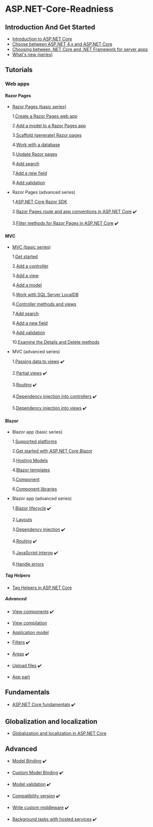 # ASP.NET-Core-Readniess


## Introduction And Get Started

- [Introduction to ASP.NET Core](https://docs.microsoft.com/en-us/aspnet/core/?view=aspnetcore-3.1)
- [Choose between ASP.NET 4.x and ASP.NET Core](https://docs.microsoft.com/en-us/aspnet/core/fundamentals/choose-aspnet-framework?view=aspnetcore-3.1)
- [Choosing between .NET Core and .NET Framework for server apps](https://docs.microsoft.com/en-us/dotnet/standard/choosing-core-framework-server?toc=%2Faspnet%2Fcore%2Ftoc.json&bc=%2Faspnet%2Fcore%2Fbreadcrumb%2Ftoc.json&view=aspnetcore-3.1)
- [What's new (series)](https://docs.microsoft.com/en-us/aspnet/core/release-notes/aspnetcore-3.1?view=aspnetcore-3.1)

## Tutorials 

  ### Web apps
  #### Razor Pages

- [Razor Pages (basic series)](https://docs.microsoft.com/en-us/aspnet/core/tutorials/razor-pages/?view=aspnetcore-3.1)

    1.[Create a Razor Pages web app](https://docs.microsoft.com/en-us/aspnet/core/tutorials/razor-pages/razor-pages-start?view=aspnetcore-3.1)

    2.[Add a model to a Razor Pages app](https://docs.microsoft.com/en-us/aspnet/core/tutorials/razor-pages/model?view=aspnetcore-3.1)

    3.[Scaffold (generate) Razor pages](https://docs.microsoft.com/en-us/aspnet/core/tutorials/razor-pages/page?view=aspnetcore-3.1)

    4.[Work with a database](https://docs.microsoft.com/en-us/aspnet/core/tutorials/razor-pages/sql?view=aspnetcore-3.1)

    5.[Update Razor pages](https://docs.microsoft.com/en-us/aspnet/core/tutorials/razor-pages/da1?view=aspnetcore-3.1)

    6.[Add search](https://docs.microsoft.com/en-us/aspnet/core/tutorials/razor-pages/search?view=aspnetcore-3.1)

    7.[Add a new field](https://docs.microsoft.com/en-us/aspnet/core/tutorials/razor-pages/new-field?view=aspnetcore-3.1)

    8.[Add validation](https://docs.microsoft.com/en-us/aspnet/core/tutorials/razor-pages/validation?view=aspnetcore-3.1)

- Razor Pages (advanced series)

    1.[ASP.NET Core Razor SDK](https://docs.microsoft.com/en-us/aspnet/core/razor-pages/sdk?view=aspnetcore-3.1)

    2.[Razor Pages route and app conventions in ASP.NET Core](https://docs.microsoft.com/en-us/aspnet/core/razor-pages/razor-pages-conventions?view=aspnetcore-3.1) :heavy_check_mark:  

    3.[Filter methods for Razor Pages in ASP.NET Core](https://docs.microsoft.com/en-us/aspnet/core/razor-pages/filter?view=aspnetcore-3.1) :heavy_check_mark:  
    
 #### MVC
 
 - [MVC (basic series)](https://docs.microsoft.com/en-us/aspnet/core/tutorials/first-mvc-app/?view=aspnetcore-3.1)

    1.[Get started](https://docs.microsoft.com/en-us/aspnet/core/tutorials/first-mvc-app/start-mvc?view=aspnetcore-3.1)

    2.[Add a controller](https://docs.microsoft.com/en-us/aspnet/core/tutorials/first-mvc-app/adding-controller?view=aspnetcore-3.1)

    3.[Add a view](https://docs.microsoft.com/en-us/aspnet/core/tutorials/first-mvc-app/adding-view?view=aspnetcore-3.1)

    4.[Add a model](https://docs.microsoft.com/en-us/aspnet/core/tutorials/first-mvc-app/adding-model?view=aspnetcore-3.1)

    5.[Work with SQL Server LocalDB](https://docs.microsoft.com/en-us/aspnet/core/tutorials/first-mvc-app/working-with-sql?view=aspnetcore-3.1)

    6.[Controller methods and views](https://docs.microsoft.com/en-us/aspnet/core/tutorials/first-mvc-app/controller-methods-views?view=aspnetcore-3.1)

    7.[Add search](https://docs.microsoft.com/en-us/aspnet/core/tutorials/first-mvc-app/search?view=aspnetcore-3.1)

    8.[Add a new field](https://docs.microsoft.com/en-us/aspnet/core/tutorials/first-mvc-app/new-field?view=aspnetcore-3.1)
    
    9.[Add validation](https://docs.microsoft.com/en-us/aspnet/core/tutorials/first-mvc-app/validation?view=aspnetcore-3.1)
    
    10.[Examine the Details and Delete methods](https://docs.microsoft.com/en-us/aspnet/core/tutorials/first-mvc-app/details?view=aspnetcore-3.1)

- MVC (advanced series)

    1.[Passing data to views](https://docs.microsoft.com/en-us/aspnet/core/mvc/views/overview?view=aspnetcore-3.1#passing-data-to-views) :heavy_check_mark:  

    2.[Partial views](https://docs.microsoft.com/en-us/aspnet/core/mvc/views/partial?view=aspnetcore-3.1) :heavy_check_mark:  

    3.[Routing](https://docs.microsoft.com/en-us/aspnet/core/mvc/controllers/routing?view=aspnetcore-3.1) :heavy_check_mark:  
    
    4.[Dependency injection into controllers](https://docs.microsoft.com/en-us/aspnet/core/mvc/controllers/dependency-injection?view=aspnetcore-3.1) :heavy_check_mark:  
    
    5.[Dependency injection into views](https://docs.microsoft.com/en-us/aspnet/core/mvc/views/dependency-injection?view=aspnetcore-3.1) :heavy_check_mark:  
  
 #### Blazor

- Blazor app (basic series)

    1.[Supported platforms](https://docs.microsoft.com/en-us/aspnet/core/blazor/supported-platforms?view=aspnetcore-3.1)
  
    2.[Get started with ASP.NET Core Blazor](https://docs.microsoft.com/en-us/aspnet/core/blazor/get-started?view=aspnetcore-3.1&tabs=visual-studio)
    
    3.[Hosting Models](https://docs.microsoft.com/en-us/aspnet/core/blazor/hosting-models?view=aspnetcore-3.1)
    
    4.[Blazor templates](https://docs.microsoft.com/en-us/aspnet/core/blazor/templates?view=aspnetcore-3.1)
    
    5.[Component](https://docs.microsoft.com/en-us/aspnet/core/blazor/components?view=aspnetcore-3.1)
    
    6.[Component libraries](https://docs.microsoft.com/en-us/aspnet/core/blazor/class-libraries?view=aspnetcore-3.1&tabs=visual-studio)


- Blazor app (advanced series)

    1.[Blazor lifecycle](https://docs.microsoft.com/en-us/aspnet/core/blazor/lifecycle?view=aspnetcore-3.1) :heavy_check_mark:

    2.[Layouts](https://docs.microsoft.com/en-us/aspnet/core/blazor/layouts?view=aspnetcore-3.1)

    3.[Dependency injection](https://docs.microsoft.com/en-us/aspnet/core/blazor/dependency-injection?view=aspnetcore-3.1) :heavy_check_mark:   
    
    4.[Routing](https://docs.microsoft.com/en-us/aspnet/core/blazor/routing?view=aspnetcore-3.1) :heavy_check_mark:   
    
    5.[JavaScript interop](https://docs.microsoft.com/en-us/aspnet/core/blazor/javascript-interop?view=aspnetcore-3.1) :heavy_check_mark:   
    
    6.[Handle errors](https://docs.microsoft.com/en-us/aspnet/core/blazor/handle-errors?view=aspnetcore-3.1)
    
 ##### Tag Helpers
 
   - [Tag Helpers in ASP.NET Core](https://docs.microsoft.com/en-us/aspnet/core/mvc/views/tag-helpers/intro?view=aspnetcore-3.1)
   
##### Advanced
 
  - [View components](https://docs.microsoft.com/en-us/aspnet/core/mvc/views/view-components?view=aspnetcore-3.1) :heavy_check_mark:
  
  - [View compilation](https://docs.microsoft.com/en-us/aspnet/core/mvc/views/view-compilation?view=aspnetcore-3.1)
  
  - [Application model](https://docs.microsoft.com/en-us/aspnet/core/mvc/controllers/application-model?view=aspnetcore-3.1)
  
  - [Filters](https://docs.microsoft.com/en-us/aspnet/core/mvc/controllers/filters?view=aspnetcore-3.1) :heavy_check_mark:
  
  - [Areas](https://docs.microsoft.com/en-us/aspnet/core/mvc/controllers/areas?view=aspnetcore-3.1) :heavy_check_mark:
  
  - [Upload files](https://docs.microsoft.com/en-us/aspnet/core/mvc/models/file-uploads?view=aspnetcore-3.1) :heavy_check_mark:
  
  - [App part](https://docs.microsoft.com/en-us/aspnet/core/mvc/advanced/app-parts?view=aspnetcore-3.1)
  
## Fundamentals

- [ASP.NET Core fundamentals](https://docs.microsoft.com/en-us/aspnet/core/fundamentals/?view=aspnetcore-3.1&tabs=windows) :heavy_check_mark:       
    
## Globalization and localization

- [Globalization and localization in ASP.NET Core](https://docs.microsoft.com/en-us/aspnet/core/fundamentals/localization?view=aspnetcore-3.1)

## Advanced

 - [Model Binding](https://docs.microsoft.com/en-us/aspnet/core/mvc/models/model-binding?view=aspnetcore-3.1) :heavy_check_mark:  
 
 - [Custom Model Binding](https://docs.microsoft.com/en-us/aspnet/core/mvc/advanced/custom-model-binding?view=aspnetcore-3.1) :heavy_check_mark:  
 
 - [Model validation](https://docs.microsoft.com/en-us/aspnet/core/mvc/models/validation?view=aspnetcore-3.1) :heavy_check_mark:  
 
 - [Compatibility version](https://docs.microsoft.com/en-us/aspnet/core/mvc/compatibility-version?view=aspnetcore-3.1) :heavy_check_mark:  
 
 - [Write custom middleware](https://docs.microsoft.com/en-us/aspnet/core/fundamentals/middleware/write?view=aspnetcore-3.1) :heavy_check_mark:  
 
 - [Background tasks with hosted services](https://docs.microsoft.com/en-us/aspnet/core/fundamentals/host/hosted-services?view=aspnetcore-3.1&tabs=visual-studio) :heavy_check_mark:  
